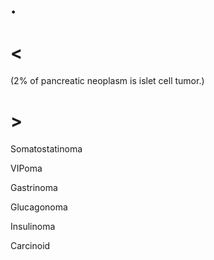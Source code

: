 # .

# <

(2% of pancreatic neoplasm is islet cell tumor.)

# >

Somatostatinoma

VIPoma

Gastrinoma

Glucagonoma

Insulinoma

Carcinoid
